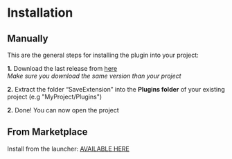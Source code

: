 # Installation

## Manually

This are the general steps for installing the plugin into your project:

**1.** Download the last release from [here](https://github.com/PipeRift/SaveExtension/releases)<br>
*Make sure you download the same version than your project*

**2.** Extract the folder “SaveExtension” into the **Plugins folder** of your existing project (e.g "MyProject/Plugins")

**2.** Done! You can now open the project

## From Marketplace

Install from the launcher:
[AVAILABLE HERE](https://www.unrealengine.com/marketplace/factions-extension)